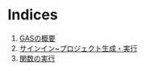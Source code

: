 # Indices

 1. [GASの概要](01_Overview.md)
 1. [サインイン~プロジェクト生成・実行](02_CreateProject.md)
 1. [関数の実行](03_ExecFunc.md)
